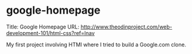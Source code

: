 # google-homepage
Title: Google Homepage
URL: http://www.theodinproject.com/web-development-101/html-css?ref=lnav

My first project involving HTMl where I tried to build a Google.com clone.
